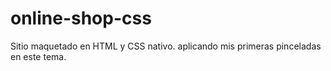 # online-shop-css
Sitio maquetado en HTML y CSS nativo. aplicando mis primeras pinceladas en este tema.
